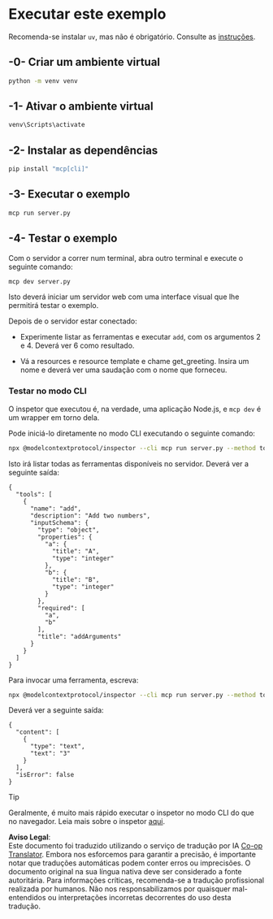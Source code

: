 <!--
CO_OP_TRANSLATOR_METADATA:
{
  "original_hash": "d26f746e21775c30b4d7ed97962b24df",
  "translation_date": "2025-08-11T10:47:52+00:00",
  "source_file": "03-GettingStarted/01-first-server/solution/python/README.md",
  "language_code": "pt"
}
-->
# Executar este exemplo

Recomenda-se instalar `uv`, mas não é obrigatório. Consulte as [instruções](https://docs.astral.sh/uv/#highlights).

## -0- Criar um ambiente virtual

```bash
python -m venv venv
```

## -1- Ativar o ambiente virtual

```bash
venv\Scripts\activate
```

## -2- Instalar as dependências

```bash
pip install "mcp[cli]"
```

## -3- Executar o exemplo

```bash
mcp run server.py
```

## -4- Testar o exemplo

Com o servidor a correr num terminal, abra outro terminal e execute o seguinte comando:

```bash
mcp dev server.py
```

Isto deverá iniciar um servidor web com uma interface visual que lhe permitirá testar o exemplo.

Depois de o servidor estar conectado:

- Experimente listar as ferramentas e executar `add`, com os argumentos 2 e 4. Deverá ver 6 como resultado.

- Vá a resources e resource template e chame get_greeting. Insira um nome e deverá ver uma saudação com o nome que forneceu.

### Testar no modo CLI

O inspetor que executou é, na verdade, uma aplicação Node.js, e `mcp dev` é um wrapper em torno dela.

Pode iniciá-lo diretamente no modo CLI executando o seguinte comando:

```bash
npx @modelcontextprotocol/inspector --cli mcp run server.py --method tools/list
```

Isto irá listar todas as ferramentas disponíveis no servidor. Deverá ver a seguinte saída:

```text
{
  "tools": [
    {
      "name": "add",
      "description": "Add two numbers",
      "inputSchema": {
        "type": "object",
        "properties": {
          "a": {
            "title": "A",
            "type": "integer"
          },
          "b": {
            "title": "B",
            "type": "integer"
          }
        },
        "required": [
          "a",
          "b"
        ],
        "title": "addArguments"
      }
    }
  ]
}
```

Para invocar uma ferramenta, escreva:

```bash
npx @modelcontextprotocol/inspector --cli mcp run server.py --method tools/call --tool-name add --tool-arg a=1 --tool-arg b=2
```

Deverá ver a seguinte saída:

```text
{
  "content": [
    {
      "type": "text",
      "text": "3"
    }
  ],
  "isError": false
}
```

> [!TIP]
> Geralmente, é muito mais rápido executar o inspetor no modo CLI do que no navegador.
> Leia mais sobre o inspetor [aqui](https://github.com/modelcontextprotocol/inspector).

**Aviso Legal**:  
Este documento foi traduzido utilizando o serviço de tradução por IA [Co-op Translator](https://github.com/Azure/co-op-translator). Embora nos esforcemos para garantir a precisão, é importante notar que traduções automáticas podem conter erros ou imprecisões. O documento original na sua língua nativa deve ser considerado a fonte autoritária. Para informações críticas, recomenda-se a tradução profissional realizada por humanos. Não nos responsabilizamos por quaisquer mal-entendidos ou interpretações incorretas decorrentes do uso desta tradução.